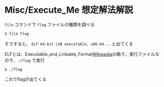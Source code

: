 # Misc/Execute_Me 想定解法解説

`file` コマンドで `flag` ファイルの種類を調べる

```bash
$ file flag
```

そうすると、 `ELF 64-bit LSB executable, x86-64...` と出てくる

ELFとは、Executable_and_Linkable_Format[Wikipedia](https://ja.wikipedia.org/wiki/Executable_and_Linkable_Format)の略で、実行ファイルなので、`./flag` で実行

```
$ ./flag
```

これでflagが出てくる
